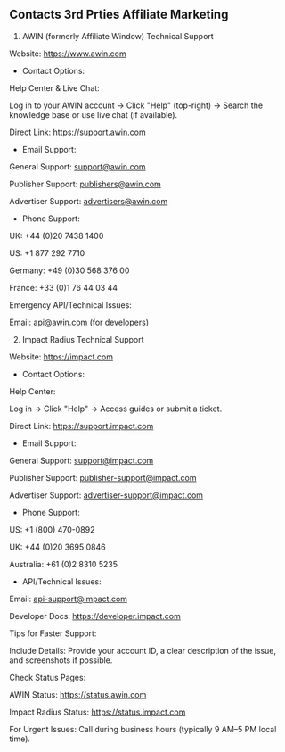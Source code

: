 
## Contacts 3rd Prties Affiliate Marketing

1. AWIN (formerly Affiliate Window) Technical Support

Website: https://www.awin.com

- Contact Options:


Help Center & Live Chat:

Log in to your AWIN account → Click "Help" (top-right) → Search the knowledge base or use live chat (if available).

Direct Link: https://support.awin.com

- Email Support:

General Support: support@awin.com

Publisher Support: publishers@awin.com

Advertiser Support: advertisers@awin.com

- Phone Support:

UK: +44 (0)20 7438 1400

US: +1 877 292 7710

Germany: +49 (0)30 568 376 00

France: +33 (0)1 76 44 03 44

Emergency API/Technical Issues:

Email: api@awin.com (for developers)

2. Impact Radius Technical Support

Website: https://impact.com

- Contact Options:

Help Center:

Log in → Click "Help" → Access guides or submit a ticket.

Direct Link: https://support.impact.com

- Email Support:

General Support: support@impact.com

Publisher Support: publisher-support@impact.com

Advertiser Support: advertiser-support@impact.com

- Phone Support:

US: +1 (800) 470-0892

UK: +44 (0)20 3695 0846

Australia: +61 (0)2 8310 5235

- API/Technical Issues:

Email: api-support@impact.com

Developer Docs: https://developer.impact.com


Tips for Faster Support:

Include Details: Provide your account ID, a clear description of the issue, and screenshots if possible.

Check Status Pages:

AWIN Status: https://status.awin.com

Impact Radius Status: https://status.impact.com

For Urgent Issues: Call during business hours (typically 9 AM–5 PM local time).